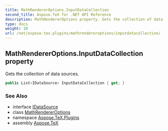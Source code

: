 ```yaml
---
title: MathRendererOptions.InputDataCollection
second_title: Aspose.TeX for .NET API Reference
description: MathRendererOptions property. Gets the collection of data sources
type: docs
weight: 10
url: /net/aspose.tex.plugins/mathrendereroptions/inputdatacollection/
---
```

## MathRendererOptions.InputDataCollection property

Gets the collection of data sources.

```csharp
public List<IDataSource> InputDataCollection { get; }
```

### See Also

* interface [IDataSource](../../idatasource/)
* class [MathRendererOptions](../)
* namespace [Aspose.TeX.Plugins](../../mathrendereroptions/)
* assembly [Aspose.TeX](../../../)


